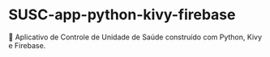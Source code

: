 # SUSC-app-python-kivy-firebase
📱 Aplicativo de Controle de Unidade de Saúde construído com Python, Kivy e Firebase.
